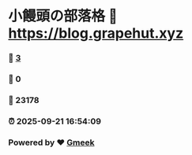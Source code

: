 # 小饅頭の部落格 :link: https://blog.grapehut.xyz 
### :page_facing_up: [3](https://blog.grapehut.xyz/tag.html) 
### :speech_balloon: 0 
### :hibiscus: 23178 
### :alarm_clock: 2025-09-21 16:54:09 
### Powered by :heart: [Gmeek](https://github.com/Meekdai/Gmeek)
